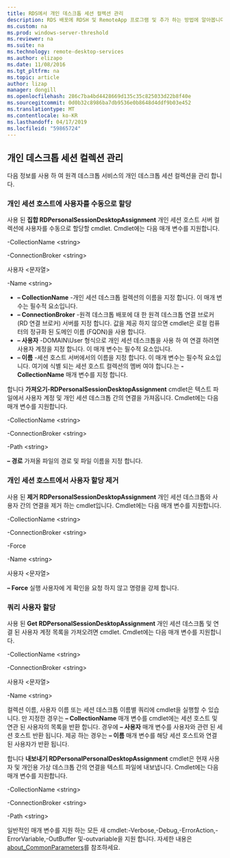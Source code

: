 ```yaml
---
title: RDS에서 개인 데스크톱 세션 컬렉션 관리
description: RDS 배포에 RDSH 및 RemoteApp 프로그램 및 추가 하는 방법에 알아봅니다.
ms.custom: na
ms.prod: windows-server-threshold
ms.reviewer: na
ms.suite: na
ms.technology: remote-desktop-services
ms.author: elizapo
ms.date: 11/08/2016
ms.tgt_pltfrm: na
ms.topic: article
author: lizap
manager: dongill
ms.openlocfilehash: 286c7ba4bd4428669d135c35c825033d22b8f40e
ms.sourcegitcommit: 0d0b32c8986ba7db9536e0b8648d4ddf9b03e452
ms.translationtype: MT
ms.contentlocale: ko-KR
ms.lasthandoff: 04/17/2019
ms.locfileid: "59865724"
---
```

## <a name="manage-your-personal-desktop-session-collections"></a>개인 데스크톱 세션 컬렉션 관리

다음 정보를 사용 하 여 원격 데스크톱 서비스의 개인 데스크톱 세션 컬렉션을 관리 합니다.

### <a name="manually-assign-a-user-to-a-personal-session-host"></a>개인 세션 호스트에 사용자를 수동으로 할당
사용 된 **집합 RDPersonalSessionDesktopAssignment** 개인 세션 호스트 서버 컬렉션에 사용자를 수동으로 할당할 cmdlet. Cmdlet에는 다음 매개 변수를 지원합니다.

-CollectionName \<string\>

-ConnectionBroker \<string\> 

사용자 \<문자열\>

-Name \<string\>

- **– CollectionName** -개인 세션 데스크톱 컬렉션의 이름을 지정 합니다. 이 매개 변수는 필수적 요소입니다.
- **– ConnectionBroker** -원격 데스크톱 배포에 대 한 원격 데스크톱 연결 브로커 (RD 연결 브로커) 서버를 지정 합니다. 값을 제공 하지 않으면 cmdlet은 로컬 컴퓨터의 정규화 된 도메인 이름 (FQDN)을 사용 합니다.
- **– 사용자** -DOMAIN\User 형식으로 개인 세션 데스크톱을 사용 하 여 연결 하려면 사용자 계정을 지정 합니다. 이 매개 변수는 필수적 요소입니다.
- **– 이름** -세션 호스트 서버에서의 이름을 지정 합니다. 이 매개 변수는 필수적 요소입니다. 여기에 식별 되는 세션 호스트 컬렉션의 멤버 여야 합니다.는 **-CollectionName** 매개 변수를 지정 합니다.

합니다 **가져오기-RDPersonalSessionDesktopAssignment** cmdlet은 텍스트 파일에서 사용자 계정 및 개인 세션 데스크톱 간의 연결을 가져옵니다. Cmdlet에는 다음 매개 변수를 지원합니다.

-CollectionName \<string\>

-ConnectionBroker \<string\>

-Path \<string>

**– 경로** 가져올 파일의 경로 및 파일 이름을 지정 합니다.
 
### <a name="removing-a-user-assignment-from-a-personal-session-host"></a>개인 세션 호스트에서 사용자 할당 제거
사용 된 **제거 RDPersonalSessionDesktopAssignment** 개인 세션 데스크톱와 사용자 간의 연결을 제거 하는 cmdlet입니다. Cmdlet에는 다음 매개 변수를 지원합니다.

-CollectionName \<string\>

-ConnectionBroker \<string\>

-Force

-Name \<string\>

사용자 \<문자열\>

**– Force** 실행 사용자에 게 확인을 요청 하지 않고 명령을 강제 합니다.

### <a name="query-user-assignments"></a>쿼리 사용자 할당
사용 된 **Get RDPersonalSessionDesktopAssignment** 개인 세션 데스크톱 및 연결 된 사용자 계정 목록을 가져오려면 cmdlet. Cmdlet에는 다음 매개 변수를 지원합니다.

-CollectionName \<string\>

-ConnectionBroker \<string\>

사용자 \<문자열\>

-Name \<string\>

컬렉션 이름, 사용자 이름 또는 세션 데스크톱 이름별 쿼리에 cmdlet을 실행할 수 있습니다. 만 지정한 경우는 **– CollectionName** 매개 변수를 cmdlet에는 세션 호스트 및 연관 된 사용자의 목록을 반환 합니다. 경우에 **– 사용자** 매개 변수를 사용자와 관련 된 세션 호스트 반환 됩니다. 제공 하는 경우는 **– 이름** 매개 변수를 해당 세션 호스트와 연결 된 사용자가 반환 됩니다. 


합니다 **내보내기 RDPersonalPersonalDesktopAssignment** cmdlet은 현재 사용자 및 개인용 가상 데스크톱 간의 연결을 텍스트 파일에 내보냅니다. Cmdlet에는 다음 매개 변수를 지원합니다.

-CollectionName \<string\>

-ConnectionBroker \<string\>

-Path \<string\>


일반적인 매개 변수를 지원 하는 모든 새 cmdlet:-Verbose,-Debug,-ErrorAction,-ErrorVariable,-OutBuffer 및-outvariable을 지원 합니다. 자세한 내용은 [about_CommonParameters](https://go.microsoft.com/fwlink/p/?LinkID=113216)를 참조하세요.
